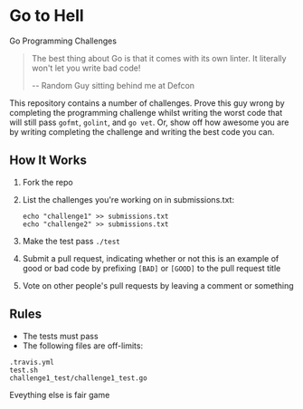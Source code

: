 # Go to Hell

Go Programming Challenges

> The best thing about Go is that it comes with its own linter. It literally won't let you write bad code!
>
> -- Random Guy sitting behind me at Defcon

This repository contains a number of challenges. Prove this guy wrong by completing the programming challenge whilst writing the worst code that will still pass `gofmt`, `golint`, and `go vet`. Or, show off how awesome you are by writing completing the challenge and writing the best code you can.

## How It Works

1. Fork the repo
2. List the challenges you're working on in submissions.txt:

    ```shell
    echo "challenge1" >> submissions.txt
    echo "challenge2" >> submissions.txt
    ```
3. Make the test pass `./test`
4. Submit a pull request, indicating whether or not this is an example of good or bad code by prefixing `[BAD]` or `[GOOD]` to the pull request title
5. Vote on other people's pull requests by leaving a comment or something

## Rules

* The tests must pass
* The following files are off-limits:
```
.travis.yml
test.sh
challenge1_test/challenge1_test.go
```

Eveything else is fair game

